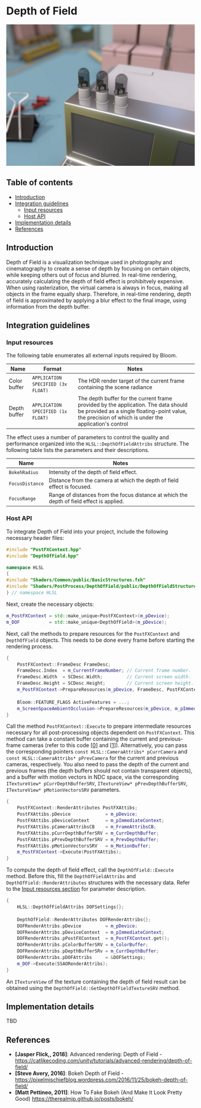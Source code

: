 # Depth of Field

![](media/depth_of_field.jpg)

## Table of contents
- [Introduction](#introduction)
- [Integration guidelines](#integration-guidelines)
    - [Input resources](#input-resources)
    - [Host API](#host-api)
- [Implementation details](#implementation-details)
- [References](#references)

## Introduction

Depth of Field is a visualization technique used in photography and cinematography to create a sense of depth by focusing on certain objects, while keeping others out of focus and blurred. 
In real-time rendering, accurately calculating the depth of field effect is prohibitvely expensive. When using rasterization, the virtual camera is always in focus, making all objects in the frame equally sharp.
Therefore, in real-time rendering, depth of field is approximated by applying a blur effect to the final image, using information from the depth buffer.

## Integration guidelines

### Input resources

The following table enumerates all external inputs required by Bloom.

| **Name**                          |  **Format**                        | **Notes**                                           |
| --------------------------------- |------------------------------------|---------------------------------------------------- |
| Color buffer                      | `APPLICATION SPECIFIED (3x FLOAT)` | The HDR render target of the current frame containing the scene radiance |
| Depth buffer                      | `APPLICATION SPECIFIED (1x FLOAT)` | The depth buffer for the current frame provided by the application. The data should be provided as a single floating-point value, the precision of which is under the application's control |


The effect uses a number of parameters to control the quality and performance organized into the `HLSL::DepthOfFieldAttribs` structure.
The following table lists the parameters and their descriptions.

| **Name**                                 | **Notes** |
| -----------------------------------------|-----------|
| `BokehRadius`                            | Intensity of the depth of field effect. |
| `FocusDistance`                          | Distance from the camera at which the depth of field effect is focused. |
| `FocusRange`                             | Range of distances from the focus distance at which the depth of field effect is applied. |

### Host API

To integrate Depth of Field into your project, include the following necessary header files:

```cpp
#include "PostFXContext.hpp"
#include "DepthOfField.hpp"
```
```cpp
namespace HLSL
{
#include "Shaders/Common/public/BasicStructures.fxh"
#include "Shaders/PostProcess/DepthOfField/public/DepthOfFieldStructures.fxh"
} // namespace HLSL
```

Next, create the necessary objects:

```cpp
m_PostFXContext = std::make_unique<PostFXContext>(m_pDevice);
m_DOF           = std::make_unique<DepthOfField>(m_pDevice);
```

Next, call the methods to prepare resources for the `PostFXContext` and `DepthOfField` objects.
This needs to be done every frame before starting the rendering process.

```cpp
{
    PostFXContext::FrameDesc FrameDesc;
    FrameDesc.Index  = m_CurrentFrameNumber; // Current frame number.
    FrameDesc.Width  = SCDesc.Width;         // Current screen width.
    FrameDesc.Height = SCDesc.Height;        // Current screen height.
    m_PostFXContext->PrepareResources(m_pDevice, FrameDesc, PostFXContext::FEATURE_FLAG_NONE);

    Bloom::FEATURE_FLAGS ActiveFeatures = ...;
    m_ScreenSpaceAmbientOcclusion->PrepareResources(m_pDevice, m_pImmediateContext, m_PostFXContext.get(), ActiveFeatures);
}
```

Call the method `PostFXContext::Execute` to prepare intermediate resources necessary for all post-processing objects
dependent on `PostFXContext`. This method can take a constant buffer containing the current and previous-frame
cameras (refer to this code [[0](https://github.com/DiligentGraphics/DiligentSamples/blob/380b0a05b6c72d80fd6d574d7343ead77d6dd7eb/Tutorials/Tutorial27_PostProcessing/src/Tutorial27_PostProcessing.cpp#L164)] and [[1](https://github.com/DiligentGraphics/DiligentSamples/blob/380b0a05b6c72d80fd6d574d7343ead77d6dd7eb/Tutorials/Tutorial27_PostProcessing/src/Tutorial27_PostProcessing.cpp#L228)]).
Alternatively, you can pass the corresponding pointers `const HLSL::CameraAttribs* pCurrCamera` and `const HLSL::CameraAttribs* pPrevCamera` for the current
and previous cameras, respectively. You also need to pass the depth of the current and previous frames (the depth buffers should not contain transparent objects),
and a buffer with motion vectors in NDC space, via the corresponding `ITextureView* pCurrDepthBufferSRV`, `ITextureView* pPrevDepthBufferSRV`, `ITextureView* pMotionVectorsSRV` parameters.

```cpp
{
    PostFXContext::RenderAttributes PostFXAttibs;
    PostFXAttibs.pDevice             = m_pDevice;
    PostFXAttibs.pDeviceContext      = m_pImmediateContext;
    PostFXAttibs.pCameraAttribsCB    = m_FrameAttribsCB;
    PostFXAttibs.pCurrDepthBufferSRV = m_CurrDepthBuffer;
    PostFXAttibs.pPrevDepthBufferSRV = m_PrevDepthBuffer;
    PostFXAttibs.pMotionVectorsSRV   = m_MotionBuffer;
    m_PostFXContext->Execute(PostFXAttibs);
}
```

To compute the depth of field effect, call the `DepthOfField::Execute` method. Before this, fill the `DepthOfFieldAttribs` and `DepthOfField::RenderAttributes` structures 
with the necessary data. Refer to the [Input resources section](#input-resources) for parameter description.

```cpp
{
    HLSL::DepthOfFieldAttribs DOFSettings{};

    DepthOfField::RenderAttributes DOFRenderAttribs{};
    DOFRenderAttribs.pDevice         = m_pDevice;
    DOFRenderAttribs.pDeviceContext  = m_pImmediateContext;
    DOFRenderAttribs.pPostFXContext  = m_PostFXContext.get();
    DOFRenderAttribs.pColorBufferSRV = m_ColorBuffer;
    DOFRenderAttribs.pDepthBufferSRv = m_CurrDepthBuffer;
    DOFRenderAttribs.pDOFAttribs     = &DOFSettings;
    m_DOF->Execute(SSAORenderAttribs);
}
```

An `ITextureView` of the texture containing the depth of field result can be obtained using the `DepthOfField::GetDepthOfFieldTextureSRV` method.

## Implementation details

TBD

## References
- **[Jasper Flick,, 2018]**: Advanced rendering: Depth of Field - https://catlikecoding.com/unity/tutorials/advanced-rendering/depth-of-field/
- **[Steve Avery, 2016]**: Bokeh Depth of Field - https://pixelmischiefblog.wordpress.com/2016/11/25/bokeh-depth-of-field/
- **[Matt Pettineo, 2011]**: How To Fake Bokeh (And Make It Look Pretty Good)  https://therealmjp.github.io/posts/bokeh/
